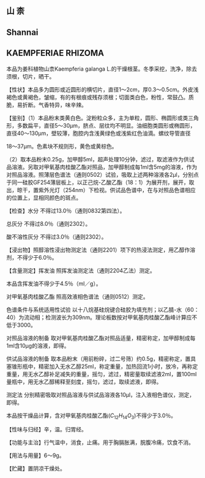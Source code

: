 ## 山 柰

## Shannai

## KAEMPFERIAE RHIZOMA

本品为姜科植物山柰Kaempferia galanga L.的干燥根茎。冬季采挖，洗净，除去须根，切片，晒干。

【性状】本品多为圆形或近圆形的横切片，直径1～2cm，厚0.3～0.5cm。外皮浅褐色或黄褐色，皱缩，有的有根痕或残存须根；切面类白色，粉性，常鼓凸。质脆，易折断。气香特异，味辛辣。

【鉴别】（1）本品粉末类黄白色。淀粉粒众多，主为单粒，圆形、椭圆形或类三角形，多数扁平，直径5～30μm，脐点、层纹均不明显。油细胞类圆形或椭圆形，直径40～130μm，壁较薄，胞腔内含浅黄绿色或浅紫红色油滴。螺纹导管直径

18～37μm。色素块不规则形，黄色或黄棕色。

（2）取本品粉末0.25g，加甲醇5ml，超声处理10分钟，滤过，取滤液作为供试品溶液。另取对甲氧基肉桂酸乙酯对照品，加甲醇制成每1ml含5mg的溶液，作为对照品溶液。照薄层色谱法（通则0502）试验，吸取上述两种溶液各2μl，分别点于同一硅胶GF254薄层板上，以正己烷-乙酸乙酯（18：1）为展开剂，展开，取出，晾干，置紫外光灯（254nm）下检视。供试品色谱中，在与对照品色谱相应的位置上，显相同颜色的斑点。

【检查】水分 不得过13.0％（通则0832第四法）。

总灰分 不得过8.0％（通则2302）。

酸不溶性灰分 不得过3.0％（通则2302）。

【浸出物】照醇溶性浸出物测定法（通则2201）项下的热浸法测定，用乙醇作溶剂，不得少于6.0％。

【含量测定】挥发油 照挥发油测定法（通则2204乙法）测定。

本品含挥发油不得少于4.5％（ml／g）。

对甲氧基肉桂酸乙酯 照高效液相色谱法（通则0512）测定。

色谱条件与系统适用性试验 以十八烷基硅烷键合硅胶为填充剂；以乙腈-水（60：40）为流动相；检测波长为309nm。理论板数按对甲氧基肉桂酸乙酯峰计算应不低于3000。

对照品溶液的制备 取对甲氧基肉桂酸乙酯对照品适量，精密称定，加甲醇制成每1ml含10μg的溶液，即得。

供试品溶液的制备 取本品粉末（用前粉碎，过二号筛）约0.5g，精密称定，置具塞锥形瓶中，精密加入无水乙醇25ml，称定重量，加热回流1小时，放冷，再称定重量，用无水乙醇补足减失的重量，摇匀，滤过，精密量取续滤液2ml，置100ml量瓶中，用无水乙醇稀释至刻度，摇匀，滤过，取续滤液，即得。

测定法 分别精密吸取对照品溶液与供试品溶液各10μl，注入液相色谱仪，测定，即得。

本品按干燥品计算，含对甲氧基肉桂酸乙酯$( C _ { 1 2 } H _ { 1 4 } O _ { 3 } )$不得少于3.0％。

【性味与归经】辛，温。归胃经。

【功能与主治】行气温中，消食，止痛。用于胸膈胀满，脘腹冷痛，饮食不消。

【用法与用量】6～9g。

【贮藏】置阴凉干燥处。